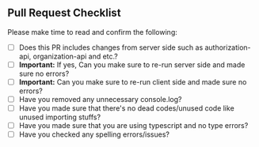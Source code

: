 ## Pull Request Checklist

Please make time to read and confirm the following:
- [ ] Does this PR includes changes from server side such as authorization-api, organization-api and etc.?
- [ ] **Important:** If yes, Can you make sure to re-run server side and made sure no errors?
- [ ] **Important:** Can you make sure to re-run client side and made sure no errors?
- [ ] Have you removed any unnecessary console.log?
- [ ] Have you made sure that there's no dead codes/unused code like unused importing stuffs?
- [ ] Have you made sure that you are using typescript and no type errors?
- [ ] Have you checked any spelling errors/issues?
